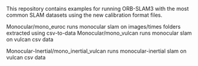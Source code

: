 This repository contains examples for running ORB-SLAM3 with the most common SLAM datasets using the new calibration format files.

Monocular/mono_euroc   runs monocular slam on images/times folders extracted using csv-to-data
Monocular/mono_vulcan   runs monocular slam on vulcan csv data

Monocular-Inertial/mono_inertial_vulcan   runs monocular-inertial slam on vulcan csv data
